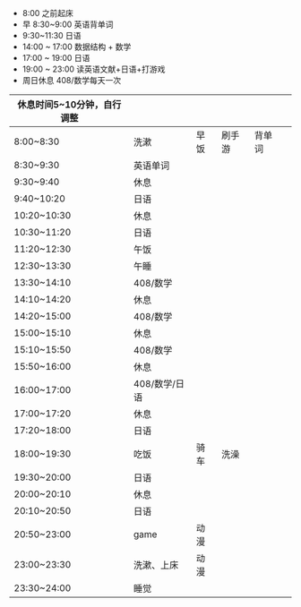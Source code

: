 + 8:00 之前起床
+ 早 8:30~9:00 英语背单词
+ 9:30~11:30 日语
+ 14:00 ~ 17:00 数据结构 + 数学
+ 17:00 ~ 19:00 日语
+ 19:00 ~ 23:00 读英语文献+日语+打游戏
+ 周日休息
408/数学每天一次

| 休息时间5~10分钟，自行调整 |           |     |     |     |     |
| --------------- | --------- | --- | --- | --- | --- |
| 8:00~8:30       | 洗漱        | 早饭  | 刷手游 | 背单词 |     |
| 8:30~9:30       | 英语单词      |     |     |     |     |
| 9:30~9:40       | 休息        |     |     |     |     |
| 9:40~10:20      | 日语        |     |     |     |     |
| 10:20~10:30     | 休息        |     |     |     |     |
| 10:30~11:20     | 日语        |     |     |     |     |
| 11:20~12:30     | 午饭        |     |     |     |     |
| 12:30~13:30     | 午睡        |     |     |     |     |
| 13:30~14:10     | 408/数学    |     |     |     |     |
| 14:10~14:20     | 休息        |     |     |     |     |
| 14:20~15:00     | 408/数学    |     |     |     |     |
| 15:00~15:10     | 休息        |     |     |     |     |
| 15:10~15:50     | 408/数学    |     |     |     |     |
| 15:50~16:00     | 休息        |     |     |     |     |
| 16:00~17:00     | 408/数学/日语 |     |     |     |     |
| 17:00~17:20     | 休息        |     |     |     |     |
| 17:20~18:00     | 日语        |     |     |     |     |
| 18:00~19:30     | 吃饭        | 骑车  | 洗澡  |     |     |
| 19:30~20:00     | 日语        |     |     |     |     |
| 20:00~20:10     | 休息        |     |     |     |     |
| 20:10~20:50     | 日语        |     |     |     |     |
| 20:50~23:00     | game      | 动漫  |     |     |     |
| 23:00~23:30     | 洗漱、上床     | 动漫  |     |     |     |
| 23:30~24:00     | 睡觉        |     |     |     |     |
